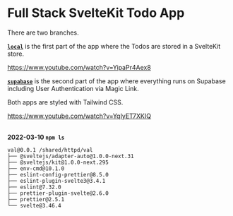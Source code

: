 # Full Stack SvelteKit Todo App

There are two branches.

**<a href="https://github.com/robots4life/val/tree/local">`local`</a>** is the first part of the app where the Todos are stored in a SvelteKit store.

https://www.youtube.com/watch?v=YipaPr4Aex8

**<a href="https://github.com/robots4life/val/tree/supabase">`supabase`</a>** is the second part of the app where everything runs on Supabase including User Authentication via Magic Link.

Both apps are styled with Tailwind CSS.

https://www.youtube.com/watch?v=YqIyET7XKIQ
</br>
</br>

**2022-03-10 `npm ls`**

```shell
val@0.0.1 /shared/httpd/val
├── @sveltejs/adapter-auto@1.0.0-next.31
├── @sveltejs/kit@1.0.0-next.295
├── env-cmd@10.1.0
├── eslint-config-prettier@8.5.0
├── eslint-plugin-svelte3@3.4.1
├── eslint@7.32.0
├── prettier-plugin-svelte@2.6.0
├── prettier@2.5.1
└── svelte@3.46.4
```
